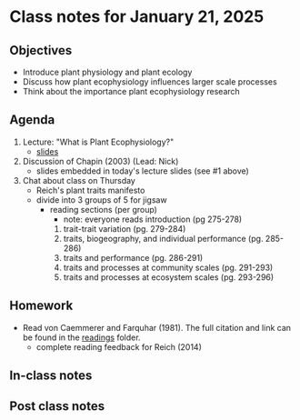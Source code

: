 # Class notes for January 21, 2025

## Objectives
- Introduce plant physiology and plant ecology
- Discuss how plant ecophysiology influences larger scale processes
- Think about the importance plant ecophysiology research

## Agenda
1. Lecture: "What is Plant Ecophysiology?"
	- [slides](../lecutre_slides/slides_01.21.2025.pdf)
2. Discussion of Chapin (2003) (Lead: Nick)
	- slides embedded in today's lecture slides (see #1 above)
3. Chat about class on Thursday
	- Reich's plant traits manifesto
	- divide into 3 groups of 5 for jigsaw
		- reading sections (per group)
			- note: everyone reads introduction (pg 275-278)
			1. trait-trait variation (pg. 279-284)
			2. traits, biogeography, and individual performance (pg. 285-286)
			3. traits and performance (pg. 286-291)
			4. traits and processes at community scales (pg. 291-293)
			5. traits and processes at ecosystem scales (pg. 293-296)

## Homework
- Read von Caemmerer and Farquhar (1981). The full citation and link can be found in the 
[readings](../readings) folder.
	- complete reading feedback for Reich (2014)

## In-class notes

## Post class notes
